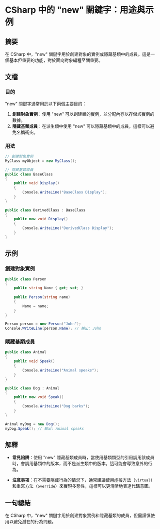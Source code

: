 <!--
Meta Description: # CSharp 中的 "new" 關鍵字：用途與示例 ## 摘要 在 CSharp 中，"new" 關鍵字用於創建對象的實例或隱藏基類中的成員。這是一個基本但重要的功能，對於面向對象編程至關重要。 ## 文檔 ### 目的 "new" 關鍵字通常用於以下兩個主要目的： 1. **創建對象實例**：...
Meta Keywords: new, public, csharp, person, class
-->

# CSharp 中的 "new" 關鍵字：用途與示例

## 摘要
在 CSharp 中，"new" 關鍵字用於創建對象的實例或隱藏基類中的成員。這是一個基本但重要的功能，對於面向對象編程至關重要。

## 文檔
### 目的
"new" 關鍵字通常用於以下兩個主要目的：
1. **創建對象實例**：使用 "new" 可以創建類的實例，並分配內存以存儲該實例的數據。
2. **隱藏基類成員**：在派生類中使用 "new" 可以隱藏基類中的成員，這樣可以避免名稱衝突。

### 用法
```csharp
// 創建對象實例
MyClass myObject = new MyClass();

// 隱藏基類成員
public class BaseClass
{
    public void Display() 
    {
        Console.WriteLine("BaseClass Display");
    }
}

public class DerivedClass : BaseClass
{
    public new void Display() 
    {
        Console.WriteLine("DerivedClass Display");
    }
}
```

## 示例
### 創建對象實例
```csharp
public class Person
{
    public string Name { get; set; }
    
    public Person(string name)
    {
        Name = name;
    }
}

Person person = new Person("John");
Console.WriteLine(person.Name); // 輸出: John
```

### 隱藏基類成員
```csharp
public class Animal
{
    public void Speak()
    {
        Console.WriteLine("Animal speaks");
    }
}

public class Dog : Animal
{
    public new void Speak()
    {
        Console.WriteLine("Dog barks");
    }
}

Animal myDog = new Dog();
myDog.Speak(); // 輸出: Animal speaks
```

## 解釋
- **常見陷阱**：使用 "new" 隱藏基類成員時，當使用基類類型的引用調用該成員時，會調用基類中的版本，而不是派生類中的版本。這可能會導致意外的行為。
  
- **注意事項**：在不需要隱藏行為的情況下，通常建議使用虛擬方法（`virtual`）和重寫方法（`override`）來實現多態性，這樣可以更清晰地表達代碼意圖。

## 一句總結
在 CSharp 中，"new" 關鍵字用於創建對象實例和隱藏基類的成員，但需謹慎使用以避免潛在的行為問題。